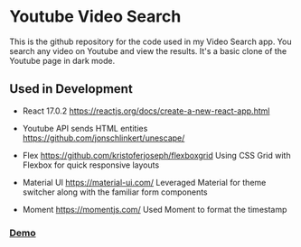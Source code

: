# Youtube Video Search

This is the github repository for the code used in my Video Search app. You search any video on Youtube and view the results. It's a basic clone of the Youtube page in dark mode. 

## Used in Development

* React 17.0.2 https://reactjs.org/docs/create-a-new-react-app.html

* Youtube API sends HTML entities https://github.com/jonschlinkert/unescape/

* Flex https://github.com/kristoferjoseph/flexboxgrid
Using CSS Grid with Flexbox for quick responsive layouts

* Material UI https://material-ui.com/
Leveraged Material for theme switcher along with the familiar form components

* Moment https://momentjs.com/
Used Moment to format the timestamp 

### [Demo](http://danburfield.com/video-search/index.html)
